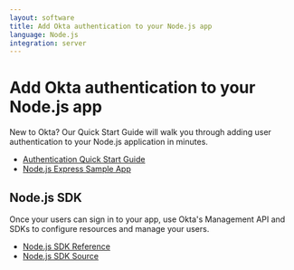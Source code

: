 ```yaml
---
layout: software
title: Add Okta authentication to your Node.js app
language: Node.js
integration: server
---
```


# Add Okta authentication to your Node.js app

New to Okta? Our Quick Start Guide will walk you through adding user authentication to your Node.js application in minutes.

<ul class='code-list'>
  <li>
    <a href='/quickstart/#/okta-sign-in-page/nodejs/generic/' class='code-button inverse'>
      <span class='code-icon launch-16'></span><span>Authentication Quick Start Guide</span>
    </a>
  </li>
  <li>
    <a href='https://github.com/okta/samples-nodejs-express-4' class='code-button'>
      <span class='fa fa-github'></span><span>Node.js Express Sample App</span>
    </a>
  </li>
</ul>

## Node.js SDK

Once your users can sign in to your app, use Okta's Management API and SDKs to configure resources and manage your users.

<ul class='code-list'>
  <li>
    <span class='code-icon expression-16'></span> <a href='https://developer.okta.com/okta-sdk-nodejs/jsdocs/'>Node.js SDK Reference</a>
  </li>
  <li>
    <span class='fa fa-github'></span> <a href='https://github.com/okta/okta-sdk-nodejs'>Node.js SDK Source</a>
  </li>
</ul>
